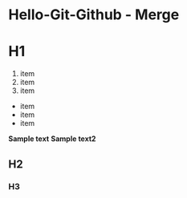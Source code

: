 # Hello-Git-Github - Merge


# H1

1. item
2. item
3. item

* item
* item
* item
  
**Sample text**
__Sample text2__
## H2
### H3
